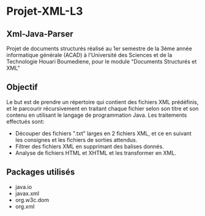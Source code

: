 # Projet-XML-L3
## Xml-Java-Parser

Projet de documents structurés réalisé au 1er semestre de la 3ème année informatique générale (ACAD) à l'Université des Sciences et de la Technologie Houari Boumediene, pour le module "Documents Structurés et XML"

## Objectif
Le but est de prendre un répertoire qui contient des fichiers XML prédéfinis, et le parcourir récursivement en traitant chaque fichier selon son titre et son contenu en utilisant le langage de programmation Java.
Les traitements effectués sont:
- Découper des fichiers ".txt" larges en 2 fichiers XML, et ce en suivant les consignes et les fichiers de sorties attendus.
- Filtrer des fichiers XML en supprimant des balises donnés.
- Analyse de fichiers HTML et XHTML et les transformer en XML.

## Packages utilisés
- java.io
- javax.xml
- org.w3c.dom
- org.xml
